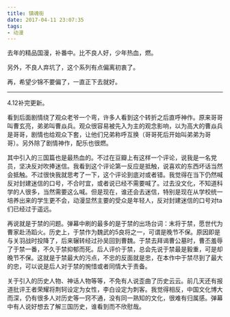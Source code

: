 ```yaml
---
title: 镇魂街
date: 2017-04-11 23:07:35
tags:
- 动漫
---
```


去年的精品国漫，补番中。比不良人好，少年热血，燃。

另外，不良人弃坑了，这个系列有点偏离初衷了。

再，希望少锦不要偏了，一直正下去就好。

---

4.12补完更新。

看到后面剧情绕了观众老爷一个弯，许多人看到这个转折之后直呼神作。原来哥哥叫曹玄亮，弟弟叫曹焱兵。观众很容易被先入为主的观念影响，以为高大的曹焱兵是哥哥，剧情也给观众下套，让他们兄弟称呼互换（哥哥死后开始叫弟弟为哥哥）。另外除了剧情神作，配乐也很燃。

其中引入的三国篇也是最热血的。不过在豆瓣上有这样一个评论，说我是一名党员，坚决反对吹捧迷信。我看到这个评论第一反应是抵触，说喜欢的东西坏话当然会抵触。不过很快我就思考了一下，这个评论到底对或者错。我觉得在当下仍然喊反对封建迷信的口号，不合时宜，或者说已经不需要喊了。过去没文化，不知道科学的人很多，当然需要这么喊。但是现在，谁还会去迷信，特别是现在从学校统一培养出来的学生更不会，动漫显然主要的受众是年轻人，反对封建迷信的口号对ta们已经过于遥远。

再说就是于禁的问题。弹幕中刷的最多的是于禁的出场台词：末将于禁，愿世代为曹家赴汤蹈火。历史上，于禁作为魏武的5良将之一，可谓是晚节不保。原因即是与关羽战时投降了，后来辗转经过孙吴回到曹魏。于禁去拜谒曹公墓时，曹丕羞辱了于禁一番，不久于禁抑郁而死。后人评价于禁，总会先说于禁最是毅重，可是却晚节不保。这就是于禁最大的污点，不忠的反面就是忠，在本作中于禁尽到了最大的忠，可以说是后人对于禁的惋惜或者同情大于责备。

关于引入的历史人物、神话人物等等，不免有人说歪曲了历史云云。前几天还有报道批评王者荣耀将荆轲设定为女性，李白设定为刺客。我觉得相反，中国文化博大而深，仍有很多人对历史等一窍不通，没有同一熟知的文化，很难有归属感。弹幕中有人说好想去了解三国历史，谁看到而不欣慰哉。
